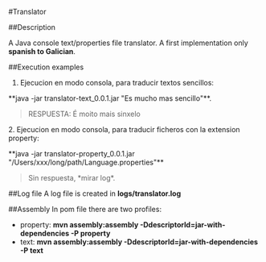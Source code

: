 #Translator

##Description

A Java console text/properties file translator.
A first implementation only **spanish to Galician**.

##Execution examples
1. Ejecucion en modo consola, para traducir textos sencillos: 
<p> **java -jar translator-text_0.0.1.jar "Es mucho mas sencillo"**. </p>
<blockquote><p> RESPUESTA: É moito mais sinxelo </p></blockquote>
2. Ejecucion en modo consola, para traducir ficheros con la extension property: 
<p> **java -jar translator-property_0.0.1.jar "/Users/xxx/long/path/Language.properties"** </p>
<blockquote><p> Sin respuesta, *mirar log*. </p></blockquote>

##Log file
A log file is created in **logs/translator.log**

##Assembly
In pom file there are two profiles:
- property: **mvn assembly:assembly -DdescriptorId=jar-with-dependencies -P property**
- text: **mvn assembly:assembly -DdescriptorId=jar-with-dependencies -P text**

